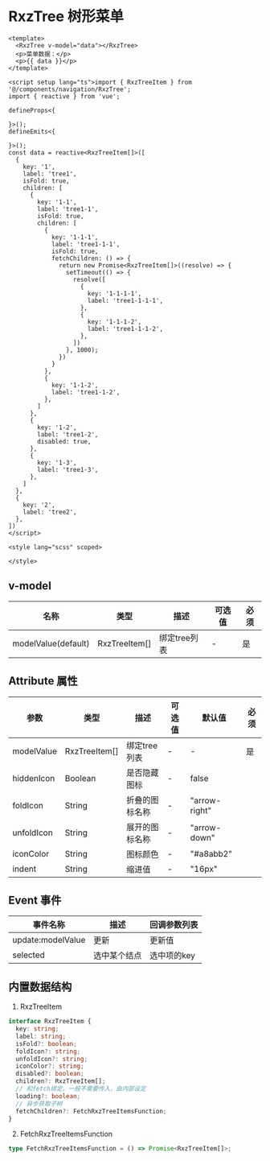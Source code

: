 # RxzTree 树形菜单

<TestRxzTree></TestRxzTree>

```vue
<template>
  <RxzTree v-model="data"></RxzTree>
  <p>菜单数据：</p>
  <p>{{ data }}</p>
</template>

<script setup lang="ts">import { RxzTreeItem } from '@/components/navigation/RxzTree';
import { reactive } from 'vue';

defineProps<{

}>();
defineEmits<{

}>();
const data = reactive<RxzTreeItem[]>([
  {
    key: '1',
    label: 'tree1',
    isFold: true,
    children: [
      {
        key: '1-1',
        label: 'tree1-1',
        isFold: true,
        children: [
          {
            key: '1-1-1',
            label: 'tree1-1-1',
            isFold: true,
            fetchChildren: () => {
              return new Promise<RxzTreeItem[]>((resolve) => {
                setTimeout(() => {
                  resolve([
                    {
                      key: '1-1-1-1',
                      label: 'tree1-1-1-1',
                    },
                    {
                      key: '1-1-1-2',
                      label: 'tree1-1-1-2',
                    },
                  ])
                }, 1000);
              })
            }
          },
          {
            key: '1-1-2',
            label: 'tree1-1-2',
          },
        ]
      },
      {
        key: '1-2',
        label: 'tree1-2',
        disabled: true,
      },
      {
        key: '1-3',
        label: 'tree1-3',
      },
    ]
  },
  {
    key: '2',
    label: 'tree2',
  },
])
</script>

<style lang="scss" scoped>

</style>

```

## v-model

| 名称                | 类型        | 描述                 | 可选值 | 必须 |
| ------------------- | ----------- | -------------------- | ------ | ---- |
| modelValue(default) | RxzTreeItem[] | 绑定tree列表 | -      |   是   |

## Attribute 属性

| 参数             | 类型                                | 描述                             | 可选值                             | 默认值         | 必须  |
| -------------- | --------------------------------- | ------------------------------ | ------------------------------- | ----------- | --- |
| modelValue | RxzTreeItem[] | 绑定tree列表 | - | - | 是 |
| hiddenIcon       | Boolean | 是否隐藏图标       | -   | false    |     |
| foldIcon       | String | 折叠的图标名称       | -   | "arrow-right"    |     |
| unfoldIcon       | String | 展开的图标名称       | -   | "arrow-down"    |     |
| iconColor       | String | 图标颜色       | -   | "#a8abb2"    |     |
| indent       | String | 缩进值       | -   | "16px"    |     |

## Event 事件

| 事件名称          | 描述 | 回调参数列表 |
| ----------------- | ---- | ------------ |
| update:modelValue | 更新 | 更新值       |
| selected | 选中某个结点 | 选中项的key       |

## 内置数据结构

1. RxzTreeItem

```ts
interface RxzTreeItem {
  key: string;
  label: string;
  isFold?: boolean;
  foldIcon?: string;
  unfoldIcon?: string;
  iconColor?: string;
  disabled?: boolean;
  children?: RxzTreeItem[];
  // 和fetch绑定，一般不需要传入，由内部设定
  loading?: boolean;
  // 异步获取子树
  fetchChildren?: FetchRxzTreeItemsFunction;
}
```

2. FetchRxzTreeItemsFunction

```ts
type FetchRxzTreeItemsFunction = () => Promise<RxzTreeItem[]>;
```
